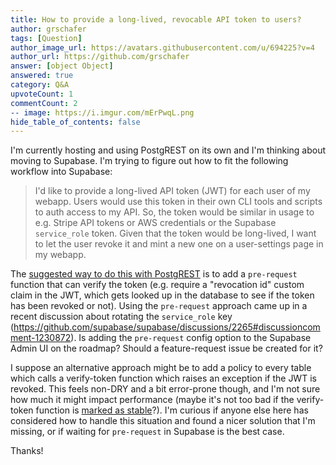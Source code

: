 ```yaml
---
title: How to provide a long-lived, revocable API token to users?
author: grschafer
tags: [Question]
author_image_url: https://avatars.githubusercontent.com/u/694225?v=4
author_url: https://github.com/grschafer
answer: [object Object]
answered: true
category: Q&A
upvoteCount: 1
commentCount: 2
-- image: https://i.imgur.com/mErPwqL.png
hide_table_of_contents: false
---
```


I'm currently hosting and using PostgREST on its own and I'm thinking about moving to Supabase. I'm trying to figure out how to fit the following workflow into Supabase:

> I'd like to provide a long-lived API token (JWT) for each user of my webapp. Users would use this token in their own CLI tools and scripts to auth access to my API. So, the token would be similar in usage to e.g. Stripe API tokens or AWS credentials or the Supabase `service_role` token. Given that the token would be long-lived, I want to let the user revoke it and mint a new one on a user-settings page in my webapp.

The [suggested way to do this with PostgREST](https://postgrest.org/en/v8.0/tutorials/tut1.html#bonus-topic-immediate-revocation) is to add a `pre-request` function that can verify the token (e.g. require a "revocation id" custom claim in the JWT, which gets looked up in the database to see if the token has been revoked or not). Using the `pre-request` approach came up in a recent discussion about rotating the `service_role` key (https://github.com/supabase/supabase/discussions/2265#discussioncomment-1230872). Is adding the `pre-request` config option to the Supabase Admin UI on the roadmap? Should a feature-request issue be created for it?

I suppose an alternative approach might be to add a policy to every table which calls a verify-token function which raises an exception if the JWT is revoked. This feels non-DRY and a bit error-prone though, and I'm not sure how much it might impact performance (maybe it's not too bad if the verify-token function is [marked as stable](https://www.postgresql.org/docs/current/xfunc-volatility.html)?). I'm curious if anyone else here has considered how to handle this situation and found a nicer solution that I'm missing, or if waiting for `pre-request` in Supabase is the best case.

Thanks!
